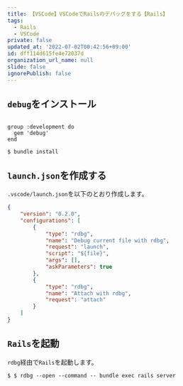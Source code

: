 ```yaml
---
title: 【VSCode】VSCodeでRailsのデバッグをする【Rails】
tags:
  - Rails
  - VSCode
private: false
updated_at: '2022-07-02T00:42:56+09:00'
id: dff114d615fe4e72037d
organization_url_name: null
slide: false
ignorePublish: false
---
```

## `debug`をインストール
```Gemfile

group :development do
  gem 'debug'
end

```

```:ターミナル
$ bundle install
```

## `launch.json`を作成する
`.vscode/launch.json`を以下のとおり作成します。
```.vscode/launch.json
{
    "version": "0.2.0",
    "configurations": [
        {
            "type": "rdbg",
            "name": "Debug current file with rdbg",
            "request": "launch",
            "script": "${file}",
            "args": [],
            "askParameters": true
        },
        {
            "type": "rdbg",
            "name": "Attach with rdbg",
            "request": "attach"
        }
    ]
}
```

## `Rails`を起動
`rdbg`経由で`Rails`を起動します。
```:ターミナル
$ $ rdbg --open --command -- bundle exec rails server
```
